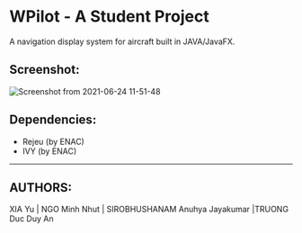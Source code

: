 # WPilot - A Student Project 


A navigation display system for aircraft built in JAVA/JavaFX.   


## Screenshot:
![Screenshot from 2021-06-24 11-51-48](https://user-images.githubusercontent.com/55579160/123242725-9c9a7e00-d4e2-11eb-9a54-272f4959ddc0.png)



## Dependencies:
  - Rejeu (by ENAC)
  - IVY (by ENAC)


----------------------------------------------------------------------------------------------------------
## AUTHORS:
  XIA Yu | NGO Minh Nhut | SIROBHUSHANAM Anuhya Jayakumar |TRUONG Duc Duy An
